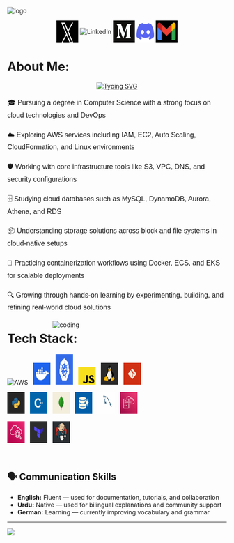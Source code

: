 ![logo](https://media.licdn.com/dms/image/v2/C5616AQG376JraamXZQ/profile-displaybackgroundimage-shrink_200_800/profile-displaybackgroundimage-shrink_200_800/0/1625149958627?e=2147483647&v=beta&t=pooJGjQzYl1QMwNsevOWHoptI_kzYAe4Q4LGAAKvid0)
<p align="center">
  <img align="center" src="https://raw.githubusercontent.com/umairrahmadd/umairrahmadd/main/X.jpg" alt="X" height="50" width="50" />
  <img align="center" src="https://raw.githubusercontent.com/rahuldkjain/github-profile-readme-generator/master/src/images/icons/Social/linked-in-alt.svg" alt="LinkedIn" height="40" width="30" />
  <img align="center" src="https://raw.githubusercontent.com/umairrahmadd/umairrahmadd/main/medium.png" alt="Medium" height="50" width="50" />
  <img align="center" src="https://github.com/umairrahmadd/umairrahmadd/blob/main/discordd.png?raw=true" alt="Discord" height="50" width="40" />
  <img align="center" src="https://github.com/umairrahmadd/umairrahmadd/blob/main/gmaill.png?raw=true" alt="Gmail" height="50" width="50" />
</p>

 # About Me:
<div align="center">
  <a href="https://git.io/typing-svg">
    <img src="https://readme-typing-svg.herokuapp.com?font=Source+code+pro&pause=1000&color=9C99F7&width=435&lines=Hi!+I+am+Umair+Ahmad;A+Cloud+Enthusiast+%26+DevOps+Explorer;+Engineering+the+Cloud+with+AWS" alt="Typing SVG" />
  </a>
</div>
<div style="font-family: Arial, sans-serif; line-height: 1.8; font-size: 16px;">

  <p>🎓 Pursuing a degree in Computer Science with a strong focus on cloud technologies and DevOps</p>
  <p>☁️ Exploring AWS services including IAM, EC2, Auto Scaling, CloudFormation, and Linux environments</p>
  <p>🛡️ Working with core infrastructure tools like S3, VPC, DNS, and security configurations</p>
  <p>🗄️ Studying cloud databases such as MySQL, DynamoDB, Aurora, Athena, and RDS</p>
  <p>📦 Understanding storage solutions across block and file systems in cloud-native setups</p>
  <p>🐳 Practicing containerization workflows using Docker, ECS, and EKS for scalable deployments</p>
  <p>🔍 Growing through hands-on learning by experimenting, building, and refining real-world cloud solutions</p>
</div>


<img align="right" alt="coding" width="400" src="https://camo.githubusercontent.com/90022a125b3f48a86347377fd23a07de09f4af96ca6d032ab3dd00acbfebe0a9/68747470733a2f2f70726f6772616d696e672d676966732e76657263656c2e6170702f" />



# Tech Stack:
<div align="left">

  <!-- First Row -->
  <img src="https://github.com/umairrahmadd/umairrahmadd/raw/main/aws-logo-icon.avif" alt="AWS" height="50" width="40" />&nbsp;&nbsp;
  <img src="https://github.com/umairrahmadd/umairrahmadd/raw/main/docker.jpg" alt="Docker" height="50" width="40" />&nbsp;&nbsp;
  <img src="https://github.com/umairrahmadd/umairrahmadd/raw/main/kubernetes.webp" alt="Kubernetes" height="70" width="40" />&nbsp;&nbsp;
  <img src="https://github.com/umairrahmadd/umairrahmadd/raw/main/JavaScript.png" alt="JavaScript" height="40" width="40" />&nbsp;&nbsp;
  <img src="https://github.com/umairrahmadd/umairrahmadd/raw/main/Linux.png" alt="Linux" height="50" width="40" />&nbsp;&nbsp;
  <img src="https://github.com/umairrahmadd/umairrahmadd/raw/main/git%20.png" alt="Git" height="50" width="40" />
  <br>
  <!-- Second Row -->
  <img src="https://github.com/umairrahmadd/umairrahmadd/raw/main/python%20.png" alt="Python" height="50" width="40" />&nbsp;&nbsp;
  <img src="https://github.com/umairrahmadd/umairrahmadd/raw/main/C%2B%2B.png" alt="C++" height="50" width="40" />&nbsp;&nbsp;
  <img src="https://github.com/umairrahmadd/umairrahmadd/raw/main/mongodb%20l.png" alt="MongoDB" height="50" width="40" />&nbsp;&nbsp;
  <img src="https://github.com/umairrahmadd/umairrahmadd/raw/main/aurora%20.png" alt="Aurora" height="50" width="40" />&nbsp;&nbsp;
  <img src="https://github.com/umairrahmadd/umairrahmadd/raw/main/MySQL.png" alt="MySQL" height="50" width="40" />&nbsp;&nbsp;
  <img src="https://github.com/umairrahmadd/umairrahmadd/raw/main/cloudformation.png" alt="CloudFormation" height="50" width="40"/>&nbsp;&nbsp;
  <br>
  
  <img src="https://github.com/umairrahmadd/umairrahmadd/raw/main/cloudwatch%20log.png" alt="CloudWatch" height="50" width="40"/>&nbsp;&nbsp;
<img src="https://github.com/umairrahmadd/umairrahmadd/raw/main/terraform%20.png" alt="Terraform" height="50" width="40" />&nbsp;&nbsp;
<img src="https://github.com/umairrahmadd/umairrahmadd/raw/main/jenkins.png" alt="Jenkins" height="50" width="40" />

</div>


<br>
<h2><strong>🗣️ Communication Skills</strong></h2>

<ul>
  <li><strong> English:</strong> Fluent — used for documentation, tutorials, and collaboration</li>
  <li><strong> Urdu:</strong> Native — used for bilingual explanations and community support</li>
  <li><strong> German:</strong> Learning — currently improving vocabulary and grammar</li>
</ul>


---
[![](https://visitcount.itsvg.in/api?id=umairrahmadd&icon=7&color=4)](https://visitcount.itsvg.in)


